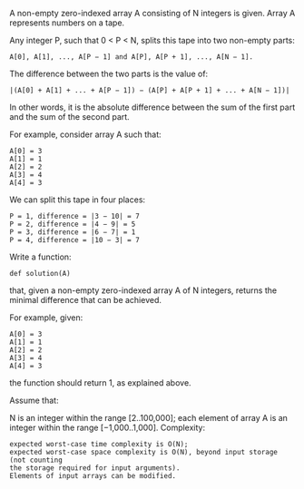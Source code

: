 A non-empty zero-indexed array A consisting of N integers is given. Array A
represents numbers on a tape.

Any integer P, such that 0 < P < N, splits this tape into two non-empty parts:
```
A[0], A[1], ..., A[P − 1] and A[P], A[P + 1], ..., A[N − 1].
```

The difference between the two parts is the value of:
```
|(A[0] + A[1] + ... + A[P − 1]) − (A[P] + A[P + 1] + ... + A[N − 1])|
```

In other words, it is the absolute difference between the sum of the first part
and the sum of the second part.

For example, consider array A such that:
```
A[0] = 3
A[1] = 1
A[2] = 2
A[3] = 4
A[4] = 3
```

We can split this tape in four places:
```
P = 1, difference = |3 − 10| = 7 
P = 2, difference = |4 − 9| = 5 
P = 3, difference = |6 − 7| = 1 
P = 4, difference = |10 − 3| = 7 
```

Write a function:
```
def solution(A)
```

that, given a non-empty zero-indexed array A of N integers, returns the minimal
difference that can be achieved.

For example, given:
```
A[0] = 3
A[1] = 1
A[2] = 2
A[3] = 4
A[4] = 3
```
the function should return 1, as explained above.

Assume that:

N is an integer within the range [2..100,000];
each element of array A is an integer within the range [−1,000..1,000].
Complexity:
```
expected worst-case time complexity is O(N);
expected worst-case space complexity is O(N), beyond input storage (not counting
the storage required for input arguments).
Elements of input arrays can be modified.
```
